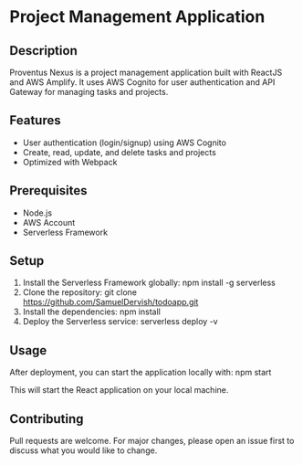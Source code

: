 # Project Management Application

## Description
Proventus Nexus is a project management application built with ReactJS and AWS Amplify. It uses AWS Cognito for user authentication and API Gateway for managing tasks and projects.

## Features
- User authentication (login/signup) using AWS Cognito
- Create, read, update, and delete tasks and projects
- Optimized with Webpack

## Prerequisites
- Node.js
- AWS Account
- Serverless Framework

## Setup
1. Install the Serverless Framework globally:     npm install -g serverless
2. Clone the repository:      git clone https://github.com/SamuelDervish/todoapp.git
3. Install the dependencies:     npm install
4. Deploy the Serverless service:   serverless deploy -v


## Usage
After deployment, you can start the application locally with:   npm start

This will start the React application on your local machine.

## Contributing
Pull requests are welcome. For major changes, please open an issue first to discuss what you would like to change.

